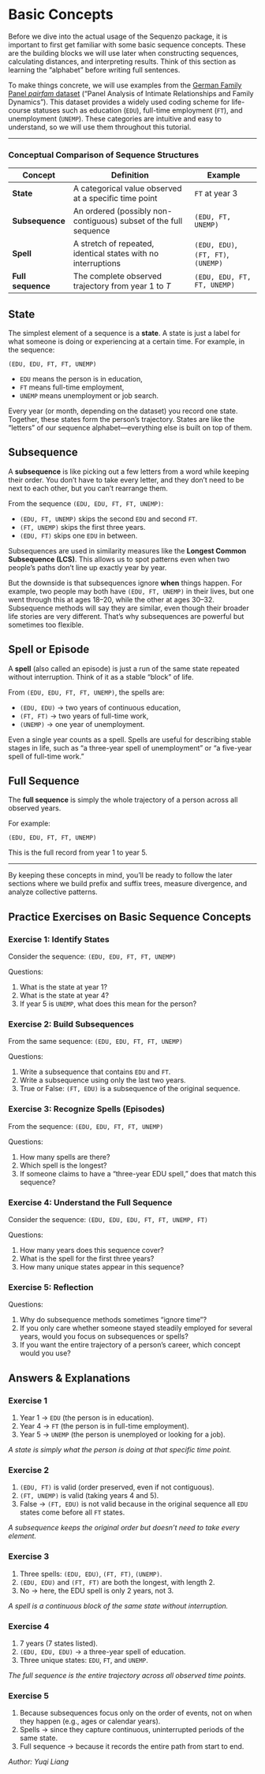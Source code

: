 <!--
 * @Author: Yuqi Liang dawson1900@live.com
 * @Date: 2025-02-21 03:10:43
 * @LastEditors: Yuqi Liang dawson1900@live.com
 * @LastEditTime: 2025-09-11 11:48:16
 * @FilePath: /SequenzoWebsite/docs/en/tutorials/basic-concepts.md
 * @Description: 这是默认设置,请设置`customMade`, 打开koroFileHeader查看配置 进行设置: https://github.com/OBKoro1/koro1FileHeader/wiki/%E9%85%8D%E7%BD%AE
-->
# Basic Concepts

Before we dive into the actual usage of the Sequenzo package, it is important to first get familiar with some basic sequence concepts. These are the building blocks we will use later when constructing sequences, calculating distances, and interpreting results. Think of this section as learning the “alphabet” before writing full sentences.

To make things concrete, we will use examples from the [German Family Panel *pairfam* dataset](https://www.gesis.org/en/services/finding-and-accessing-data/selected-german-research-projects/pairfam) (“Panel Analysis of Intimate Relationships and Family Dynamics”). This dataset provides a widely used coding scheme for life-course statuses such as education (`EDU`), full-time employment (`FT`), and unemployment (`UNEMP`). These categories are intuitive and easy to understand, so we will use them throughout this tutorial.

---

### Conceptual Comparison of Sequence Structures

| Concept      | Definition                                                                 | Example                                    |
|--------------|-----------------------------------------------------------------------------|--------------------------------------------|
| **State**    | A categorical value observed at a specific time point                      | `FT` at year 3                             |
| **Subsequence** | An ordered (possibly non-contiguous) subset of the full sequence         | `(EDU, FT, UNEMP)`                         |
| **Spell**    | A stretch of repeated, identical states with no interruptions              | `(EDU, EDU)`, `(FT, FT)`, `(UNEMP)`        |
| **Full sequence** | The complete observed trajectory from year 1 to *T*                   | `(EDU, EDU, FT, FT, UNEMP)`                |

## State

The simplest element of a sequence is a **state**. A state is just a label for what someone is doing or experiencing at a certain time. For example, in the sequence: 

`(EDU, EDU, FT, FT, UNEMP)`

- `EDU` means the person is in education,  
- `FT` means full-time employment,  
- `UNEMP` means unemployment or job search.  

Every year (or month, depending on the dataset) you record one state. Together, these states form the person’s trajectory. States are like the “letters” of our sequence alphabet—everything else is built on top of them.

## Subsequence

A **subsequence** is like picking out a few letters from a word while keeping their order. You don’t have to take every letter, and they don’t need to be next to each other, but you can’t rearrange them.

From the sequence `(EDU, EDU, FT, FT, UNEMP)`:

- `(EDU, FT, UNEMP)` skips the second `EDU` and second `FT`.  
- `(FT, UNEMP)` skips the first three years.  
- `(EDU, FT)` skips one `EDU` in between.

Subsequences are used in similarity measures like the **Longest Common Subsequence (LCS)**. This allows us to spot patterns even when two people’s paths don’t line up exactly year by year.  

But the downside is that subsequences ignore **when** things happen. For example, two people may both have `(EDU, FT, UNEMP)` in their lives, but one went through this at ages 18–20, while the other at ages 30–32. Subsequence methods will say they are similar, even though their broader life stories are very different. That’s why subsequences are powerful but sometimes too flexible.

## Spell or Episode

A **spell** (also called an episode) is just a run of the same state repeated without interruption. Think of it as a stable “block” of life.

From `(EDU, EDU, FT, FT, UNEMP)`, the spells are:

- `(EDU, EDU)` → two years of continuous education,  
- `(FT, FT)` → two years of full-time work,  
- `(UNEMP)` → one year of unemployment.  

Even a single year counts as a spell. Spells are useful for describing stable stages in life, such as “a three-year spell of unemployment” or “a five-year spell of full-time work.”

## Full Sequence

The **full sequence** is simply the whole trajectory of a person across all observed years.  

For example:  

`(EDU, EDU, FT, FT, UNEMP)`

This is the full record from year 1 to year 5. 

---

By keeping these concepts in mind, you’ll be ready to follow the later sections where we build prefix and suffix trees, measure divergence, and analyze collective patterns.

## Practice Exercises on Basic Sequence Concepts

### Exercise 1: Identify States

Consider the sequence:
`(EDU, EDU, FT, FT, UNEMP)`

Questions:

1. What is the state at year 1?
2. What is the state at year 4?
3. If year 5 is `UNEMP`, what does this mean for the person?

### Exercise 2: Build Subsequences

From the same sequence:
`(EDU, EDU, FT, FT, UNEMP)`

Questions:

1. Write a subsequence that contains `EDU` and `FT`.
2. Write a subsequence using only the last two years.
3. True or False: `(FT, EDU)` is a subsequence of the original sequence.

### Exercise 3: Recognize Spells (Episodes)

From the sequence:
`(EDU, EDU, FT, FT, UNEMP)`

Questions:

1. How many spells are there?
2. Which spell is the longest?
3. If someone claims to have a “three-year EDU spell,” does that match this sequence?


### Exercise 4: Understand the Full Sequence

Consider the sequence:
`(EDU, EDU, EDU, FT, FT, UNEMP, FT)`

Questions:

1. How many years does this sequence cover?
2. What is the spell for the first three years?
3. How many unique states appear in this sequence?

### Exercise 5: Reflection

Questions:

1. Why do subsequence methods sometimes “ignore time”?
2. If you only care whether someone stayed steadily employed for several years, would you focus on subsequences or spells?
3. If you want the entire trajectory of a person’s career, which concept would you use?

## Answers & Explanations

### Exercise 1

1. Year 1 → `EDU` (the person is in education).
2. Year 4 → `FT` (the person is in full-time employment).
3. Year 5 → `UNEMP` (the person is unemployed or looking for a job).

*A state is simply what the person is doing at that specific time point.*

### Exercise 2

1. `(EDU, FT)` is valid (order preserved, even if not contiguous).
2. `(FT, UNEMP)` is valid (taking years 4 and 5).
3. False → `(FT, EDU)` is not valid because in the original sequence all `EDU` states come before all `FT` states.

*A subsequence keeps the original order but doesn’t need to take every element.*

### Exercise 3

1. Three spells: `(EDU, EDU)`, `(FT, FT)`, `(UNEMP)`.
2. `(EDU, EDU)` and `(FT, FT)` are both the longest, with length 2.
3. No → here, the EDU spell is only 2 years, not 3.

*A spell is a continuous block of the same state without interruption.*

### Exercise 4

1. 7 years (7 states listed).
2. `(EDU, EDU, EDU)` → a three-year spell of education.
3. Three unique states: `EDU`, `FT`, and `UNEMP`.

*The full sequence is the entire trajectory across all observed time points.*

### Exercise 5

1. Because subsequences focus only on the order of events, not on when they happen (e.g., ages or calendar years).
2. Spells → since they capture continuous, uninterrupted periods of the same state.
3. Full sequence → because it records the entire path from start to end.

*Author: Yuqi Liang*